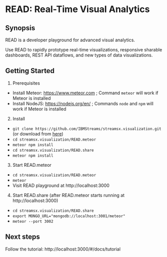 # READ: Real-Time Visual Analytics

## Synopsis
READ is a developer playground for advanced visual analytics.

Use READ to rapidly prototype real-time visualizations, responsive sharable dashboards, REST API dataflows, and new types of data visualizations.

## Getting Started
1. Prerequisites
  * Install Meteor: https://www.meteor.com ; Command <code>meteor</code> will work if Meteor is installed
  * Install NodeJS: https://nodejs.org/en/ ; Commands <code>node</code> and <code>npm</code> will work if Meteor is installed
2. Install
  * ```git clone https://github.com/IBMStreams/streamsx.visualization.git``` (or download from [here](https://github.com/IBMStreams/streamsx.visualization/archive/master.zip))
  * ```cd streamsx.visualization/READ.meteor```
  * ```meteor npm install```
  * ```cd streamsx.visualization/READ.share```
  * ```meteor npm install```
3. Start READ.meteor
  * ```cd streamsx.visualization/READ.meteor```
  * ```meteor```
  * Visit READ playground at http://localhost:3000
4. Start READ.share (after READ.meteor starts running at http://localhost:3000)
  * ```cd streamsx.visualization/READ.share```
  * ```export MONGO_URL="mongodb://localhost:3001/meteor"```
  * ```meteor --port 3002```

## Next steps
Follow the tutorial: http://localhost:3000/#/docs/tutorial
